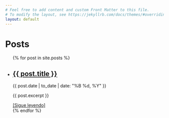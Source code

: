 ```yaml
---
# Feel free to add content and custom Front Matter to this file.
# To modify the layout, see https://jekyllrb.com/docs/themes/#overriding-theme-defaults
layout: default
---
```

# Posts

<ul>
  {% for post in site.posts %}
    <li>
      <h2><a href="{{ post.url | relative_url }}">{{ post.title }}</a></h2>
      <p class="post-meta">{{ post.date | to_date | date: "%B %d, %Y" }}</p>
      <p>{{ post.excerpt }}</p>
      <a href="{{ post.url | relative_url }}">[Sigue leyendo]</a>
    </li>
  {% endfor %}
</ul>
